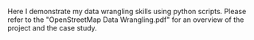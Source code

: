Here I demonstrate my data wrangling skills using python scripts. Please refer to the "OpenStreetMap Data Wrangling.pdf" for an overview of the project and the case study. 
